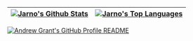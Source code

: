 |[![Jarno's Github Stats](https://github-readme-stats.vercel.app/api?username=JarnoHendriksen&show_icons=true&theme=darcula&hide_border=true)](https://github.com/anuraghazra/github-readme-stats)|[![Jarno's Top Languages](https://github-readme-stats.vercel.app/api/top-langs/?username=JarnoHendriksen&layout=compact&theme=darcula&hide_border=true)](https://github.com/anuraghazra/github-readme-stats)|
|-------|-------|

<a href="https://github.com/JarnoHendriksen/JarnoHendriksen">
  <picture>
    <img alt="Andrew Grant's GitHub Profile README" src="https://raw.githubusercontent.com/Andrew6rant/Andrew6rant/main/profile.svg">
  </picture>
</a>
